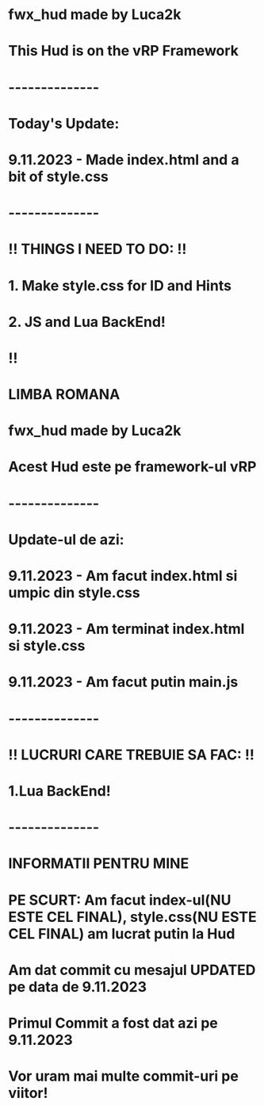 # fwx_hud made by Luca2k

# This Hud is on the vRP Framework

# --------------

# Today's Update:

# 9.11.2023 - Made index.html and a bit of style.css

# --------------

# !! THINGS I NEED TO DO: !!

# 1. Make style.css for ID and Hints
# 2. JS and Lua BackEnd!

# !!

# LIMBA ROMANA 

# fwx_hud made by Luca2k

# Acest Hud este pe framework-ul vRP

# --------------

# Update-ul de azi:

# 9.11.2023 - Am facut index.html si umpic din style.css
# 9.11.2023 - Am terminat index.html si style.css
# 9.11.2023 - Am facut putin main.js

# --------------

# !! LUCRURI CARE TREBUIE SA FAC: !!

# 1.Lua BackEnd!

# --------------

# INFORMATII PENTRU MINE

# PE SCURT: Am facut index-ul(NU ESTE CEL FINAL), style.css(NU ESTE CEL FINAL) am lucrat putin la Hud
# Am dat commit cu mesajul UPDATED pe data de 9.11.2023
# Primul Commit a fost dat azi pe 9.11.2023
# Vor uram mai multe commit-uri pe viitor!